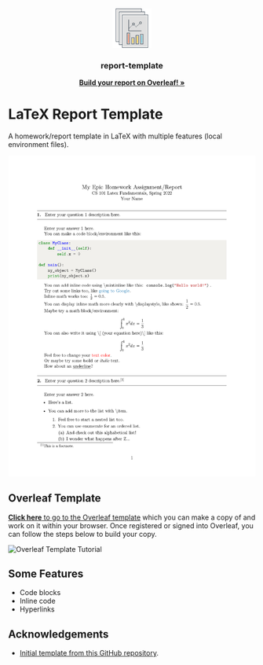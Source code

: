 <!-- PROJECT LOGO -->
<br />
<div align="center">
  <a href="https://github.com/rzmk/report-template">
    <img src="papers.svg" alt="Papers" width="80" height="80">
  </a>

  <h3 align="center">report-template</h3>
  <div align="center">
    <a href="https://www.overleaf.com/read/nghcfhgrsztp"><strong>Build your report on Overleaf! »</strong></a>
    <br />
  </div>
</div>

# LaTeX Report Template

A homework/report template in LaTeX with multiple features (local environment files).

![Report](preview.png)

## Overleaf Template

[**Click here** to go to the Overleaf template](https://www.overleaf.com/read/nghcfhgrsztp) which you can make a copy of and work on it within your browser. Once registered or signed into Overleaf, you can follow the steps below to build your copy.

![Overleaf Template Tutorial](Overleaf_Template_Tutorial.gif)

## Some Features

- Code blocks
- Inline code
- Hyperlinks

## Acknowledgements

- [Initial template from this GitHub repository](https://github.com/WorcesterSociety/HomeworkTemplate).

